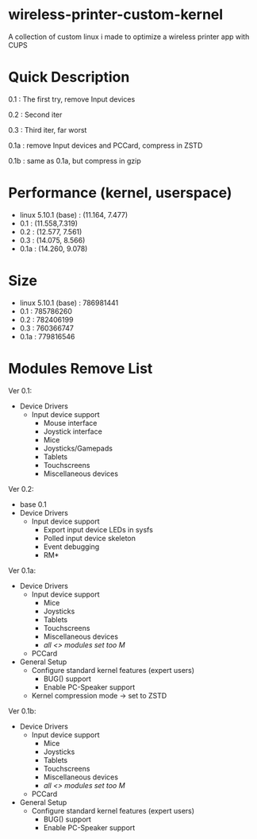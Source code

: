 # wireless-printer-custom-kernel
A collection of custom linux i made to optimize a wireless printer app with CUPS

# Quick Description
0.1	: The first try, remove Input devices

0.2	: Second iter

0.3	: Third iter, far worst

0.1a	: remove Input devices and PCCard, compress in ZSTD

0.1b	: same as 0.1a, but compress in gzip

# Performance (kernel, userspace)
- linux 5.10.1 (base)	: (11.164, 7.477)
- 0.1			: (11.558,7.319)
- 0.2			: (12.577, 7.561)
- 0.3			: (14.075, 8.566)
- 0.1a			: (14.260, 9.078)

# Size
- linux 5.10.1 (base)	: 786981441
- 0.1			: 785786260
- 0.2			: 782406199
- 0.3			: 760366747
- 0.1a			: 779816546

# Modules Remove List
Ver 0.1:
- Device Drivers
	- Input device support
		- Mouse interface
		- Joystick interface
		- Mice
		- Joysticks/Gamepads
		- Tablets
		- Touchscreens
		- Miscellaneous devices

Ver 0.2:
- base 0.1
- Device Drivers
	- Input device support
		- Export input device LEDs in sysfs
		- Polled input device skeleton
		- Event debugging
		- RM*
	
Ver 0.1a:
- Device Drivers
	- Input device support
		- Mice
		- Joysticks
		- Tablets
		- Touchscreens
		- Miscellaneous devices
		- *all <> modules set too M*
	- PCCard
- General Setup
	- Configure standard kernel features (expert users)
		- BUG() support
		- Enable PC-Speaker support
	- Kernel compression mode -> set to ZSTD

Ver 0.1b:
- Device Drivers
	- Input device support
		- Mice
		- Joysticks
		- Tablets
		- Touchscreens
		- Miscellaneous devices
		- *all <> modules set too M*
	- PCCard
- General Setup
	- Configure standard kernel features (expert users)
		- BUG() support
		- Enable PC-Speaker support
